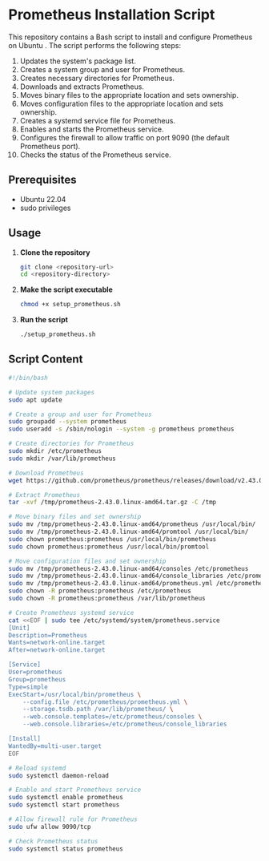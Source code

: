 # Prometheus Installation Script

This repository contains a Bash script to install and configure Prometheus on Ubuntu . The script performs the following steps:

1. Updates the system's package list.
2. Creates a system group and user for Prometheus.
3. Creates necessary directories for Prometheus.
4. Downloads and extracts Prometheus.
5. Moves binary files to the appropriate location and sets ownership.
6. Moves configuration files to the appropriate location and sets ownership.
7. Creates a systemd service file for Prometheus.
8. Enables and starts the Prometheus service.
9. Configures the firewall to allow traffic on port 9090 (the default Prometheus port).
10. Checks the status of the Prometheus service.

## Prerequisites

- Ubuntu 22.04
- sudo privileges

## Usage

1. **Clone the repository**

    ```bash
    git clone <repository-url>
    cd <repository-directory>
    ```

2. **Make the script executable**

    ```bash
    chmod +x setup_prometheus.sh
    ```

3. **Run the script**

    ```bash
    ./setup_prometheus.sh
    ```

## Script Content

```bash
#!/bin/bash

# Update system packages
sudo apt update

# Create a group and user for Prometheus
sudo groupadd --system prometheus
sudo useradd -s /sbin/nologin --system -g prometheus prometheus

# Create directories for Prometheus
sudo mkdir /etc/prometheus
sudo mkdir /var/lib/prometheus

# Download Prometheus
wget https://github.com/prometheus/prometheus/releases/download/v2.43.0/prometheus-2.43.0.linux-amd64.tar.gz -P /tmp

# Extract Prometheus
tar -xvf /tmp/prometheus-2.43.0.linux-amd64.tar.gz -C /tmp

# Move binary files and set ownership
sudo mv /tmp/prometheus-2.43.0.linux-amd64/prometheus /usr/local/bin/
sudo mv /tmp/prometheus-2.43.0.linux-amd64/promtool /usr/local/bin/
sudo chown prometheus:prometheus /usr/local/bin/prometheus
sudo chown prometheus:prometheus /usr/local/bin/promtool

# Move configuration files and set ownership
sudo mv /tmp/prometheus-2.43.0.linux-amd64/consoles /etc/prometheus
sudo mv /tmp/prometheus-2.43.0.linux-amd64/console_libraries /etc/prometheus
sudo mv /tmp/prometheus-2.43.0.linux-amd64/prometheus.yml /etc/prometheus
sudo chown -R prometheus:prometheus /etc/prometheus
sudo chown -R prometheus:prometheus /var/lib/prometheus

# Create Prometheus systemd service
cat <<EOF | sudo tee /etc/systemd/system/prometheus.service
[Unit]
Description=Prometheus
Wants=network-online.target
After=network-online.target

[Service]
User=prometheus
Group=prometheus
Type=simple
ExecStart=/usr/local/bin/prometheus \
    --config.file /etc/prometheus/prometheus.yml \
    --storage.tsdb.path /var/lib/prometheus/ \
    --web.console.templates=/etc/prometheus/consoles \
    --web.console.libraries=/etc/prometheus/console_libraries

[Install]
WantedBy=multi-user.target
EOF

# Reload systemd
sudo systemctl daemon-reload

# Enable and start Prometheus service
sudo systemctl enable prometheus
sudo systemctl start prometheus

# Allow firewall rule for Prometheus
sudo ufw allow 9090/tcp

# Check Prometheus status
sudo systemctl status prometheus
